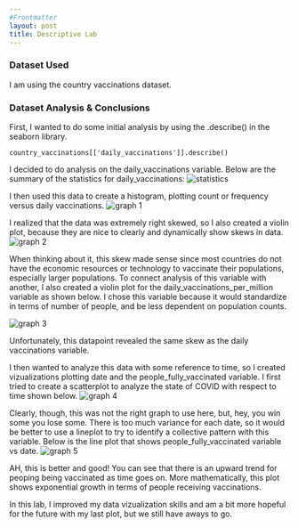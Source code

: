 ```yaml
---
#Frontmatter
layout: post
title: Descriptive Lab
---
```


### Dataset Used
I am using the country vaccinations dataset.

### Dataset Analysis & Conclusions 
First, I wanted to do some initial analysis by using the .describe() in the seaborn library.
```
country_vaccinations[['daily_vaccinations']].describe()
```
I decided to do analysis on the daily_vaccinations variable. Below are the summary of the statistics for daily_vaccinations:
![statistics](statistics.png)

I then used this data to create a histogram, plotting count or frequency versus daily vaccinations.
![graph 1](daily_vacc_hist.png)

I realized that the data was extremely right skewed, so I also created a violin plot, because they are nice to clearly and dynamically show skews in data. 
![graph 2](daily_vacc_violin.png)

When thinking about it, this skew made sense since most countries do not have the economic resources or technology to vaccinate their populations, especially larger populations. To connect analysis of this variable with another, I also created a violin plot for the daily_vaccinations_per_million variable as shown below. I chose this variable because it would standardize in terms of number of people, and be less dependent on population counts. 

![graph 3](daily_vacc_per_million.png)

Unfortunately, this datapoint revealed the same skew as the daily vaccinations variable. 

I then wanted to analyze this data with some reference to time, so I created vizualizations plotting date and the people_fully_vaccinated variable. I first tried to create a scatterplot to analyze the state of COVID with respect to time shown below.
![graph 4](scatterplotFAIL.png)

Clearly, though, this was not the right graph to use here, but, hey, you win some you lose some. There is too much variance for each date, so it would be better to use a lineplot to try to identify a collective pattern with this variable. Below is the line plot that shows people_fully_vaccinated variable vs date. 
![graph 5](lineplot.png)

AH, this is better and good! You can see that there is an upward trend for peoping being vaccinated as time goes on. More mathematically, this plot shows exponential growth in terms of people receiving vaccinations.

In this lab, I improved my data vizualization skills and am a bit more hopeful for the future with my last plot, but we still have aways to go.




